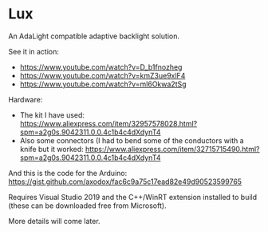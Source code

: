 # Lux

An AdaLight compatible adaptive backlight solution.

See it in action:

- https://www.youtube.com/watch?v=D_b1fnozheg
- https://www.youtube.com/watch?v=kmZ3ue9xlF4
- https://www.youtube.com/watch?v=ml6Okwa2tSg

Hardware:
- The kit I have used: https://www.aliexpress.com/item/32957578028.html?spm=a2g0s.9042311.0.0.4c1b4c4dXdynT4
- Also some connectors (I had to bend some of the conductors with a knife but it worked: https://www.aliexpress.com/item/32715715490.html?spm=a2g0s.9042311.0.0.4c1b4c4dXdynT4

And this is the code for the Arduino: https://gist.github.com/axodox/fac6c9a75c17ead82e49d90523599765

Requires Visual Studio 2019 and the C++/WinRT extension installed to build (these can be downloaded free from Microsoft).

More details will come later.
